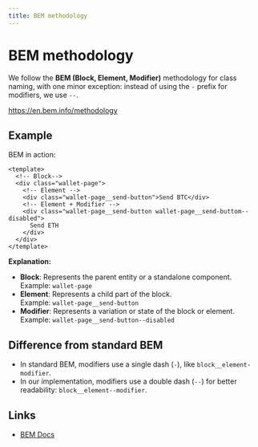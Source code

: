 ```yaml
---
title: BEM methodology
---
```


# BEM methodology

We follow the **BEM (Block, Element, Modifier)** methodology for class naming, with one minor exception: instead of using the `-` prefix for modifiers, we use `--`.

https://en.bem.info/methodology

## Example

BEM in action:

```vue
<template>
  <!-- Block-->
  <div class="wallet-page">
    <!-- Element -->
    <div class="wallet-page__send-button">Send BTC</div>
    <!-- Element + Modifier -->
    <div class="wallet-page__send-button wallet-page__send-buttom--disabled">
      Send ETH
    </div>
  </div>
</template>
```

**Explanation:**

- **Block**: Represents the parent entity or a standalone component.<br>
  Example: `wallet-page`
- **Element**: Represents a child part of the block.<br>
  Example: `wallet-page__send-button`
- **Modifier**: Represents a variation or state of the block or element.<br>
  Example: `wallet-page__send-button--disabled`

## Difference from standard BEM

- In standard BEM, modifiers use a single dash (`-`), like `block__element-modifier`.
- In our implementation, modifiers use a double dash (`--`) for better readability: `block__element--modifier`.

## Links

- [BEM Docs](https://en.bem.info/methodology)
